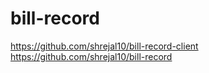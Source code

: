 # bill-record
https://github.com/shrejal10/bill-record-client
https://github.com/shrejal10/bill-record
